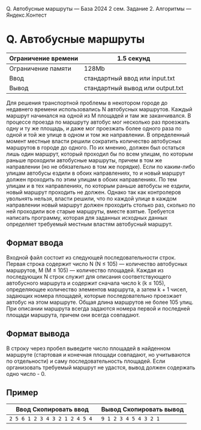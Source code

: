  Q. Автобусные маршруты — База 2024 2 сем. Задание 2\. Алгоритмы — Яндекс.Контест



Q. Автобусные маршруты
======================




| Ограничение времени | 1\.5 секунд |
| --- | --- |
| Ограничение памяти | 128Mb |
| Ввод | стандартный ввод или input.txt |
| Вывод | стандартный вывод или output.txt |





Для решения транспортной проблемы в некотором городе до недавнего времени использовались N автобусных маршрутов. Каждый маршрут начинался на одной из M площадей и там же заканчивался. В процессе проезда по маршруту автобус мог несколько раз проезжать одну и ту же площадь,
 и даже мог проезжать более одного раза по одной и той же улице в одном и том же направлении. В определенный момент местные
 власти решили сократить количество автобусных маршрутов в городе до одного. По их мнению, должен был остаться лишь один маршрут,
 который проходил бы по всем улицам, по которым раньше проходили автобусные маршруты, причем в том же направлении (но не обязательно
 в том же порядке). Если по каким\-либо улицам автобусы ездили в обоих направлениях, то и новый маршрут должен проходить по
 этим улицам в обоих направлениях. По тем улицам и в тех направлениях, по которым раньше автобусы не ездили, новый маршрут проходить не должен. Однако так как контролеров увольнять нельзя, власти решили, что по каждой улице в каждом направлении новый маршрут должен
 проходить столько раз, сколько по ней проходили все старые маршруты, вместе взятые. Требуется написать программу, которая
 для заданных исходных данных определяет требуемый местным властям автобусный маршрут.
 


Формат ввода
------------



Входной файл состоит из следующей последовательности строк. Первая строка содержит число N (N ≤ 105) — количество автобусных маршрутов, M (M ≤ 105) — количество площадей. Каждая из последующих N строк служит для описания соответствующего автобусного маршрута и содержит сначала число k (k ≤ 105), определяющее количество элементов маршрута, а затем k \+ 1 чисел, задающих номера площадей, которые последовательно проезжает автобус на этом маршруте. Общая длина маршрутов не более
 105 улиц. При описании маршрута всегда задаются номера первой и последней площади маршрута, причем они всегда совпадают.
 


Формат вывода
-------------



В строку через пробел выведите число площадей в найденном маршруте (стартовая и конечная площади совпадают, но учитываются
 по отдельности) и саму последовательность площадей. Если организовать требуемый маршрут не удастся, вывод должен содержать
 одно число \- 0\.
 


Пример
------




| Ввод Скопировать ввод | Вывод Скопировать вывод |
| --- | --- |
| ``` 2 5 6 1 2 3 4 3 2 1 2 4 5 4  ``` | ``` 9 1 2 3 4 5 4 3 2 1   ``` |


